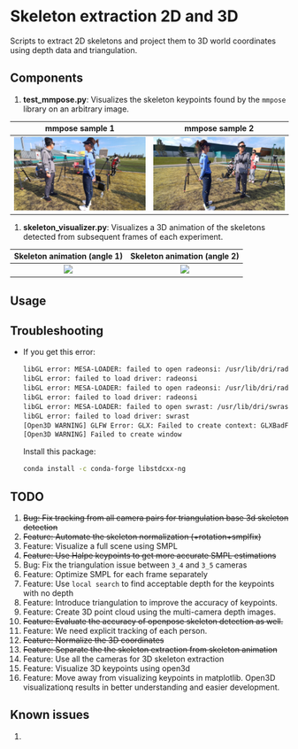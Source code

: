 # Skeleton extraction 2D and 3D

Scripts to extract 2D skeletons and project them to 3D world coordinates using depth data and triangulation.


## Components

1. **test_mmpose.py**: Visualizes the skeleton keypoints found by the `mmpose` library on an arbitrary image.

mmpose sample 1 | mmpose sample 2
:-------------------------:|:-------------------------:
![](../README_data/mmpose_1.png)  |  ![](../README_data/mmpose_2.png)

1. **skeleton_visualizer.py**: Visualizes a 3D animation of the skeletons detected from subsequent frames of each experiment.

Skeleton animation (angle 1) | Skeleton animation (angle 2)
:-------------------------:|:-------------------------:
![](../README_data/pose_animation_1.gif)  |  ![](../README_data/pose_animation_2.gif)


## Usage



## Troubleshooting

- If you get this error:

    ```bash
    libGL error: MESA-LOADER: failed to open radeonsi: /usr/lib/dri/radeonsi_dri.so: cannot open shared object file: No such file or directory (search paths /usr/lib/x86_64-linux-gnu/dri:\$${ORIGIN}/dri:/usr/lib/dri, suffix _dri)
    libGL error: failed to load driver: radeonsi
    libGL error: MESA-LOADER: failed to open radeonsi: /usr/lib/dri/radeonsi_dri.so: cannot open shared object file: No such file or directory (search paths /usr/lib/x86_64-linux-gnu/dri:\$${ORIGIN}/dri:/usr/lib/dri, suffix _dri)
    libGL error: failed to load driver: radeonsi
    libGL error: MESA-LOADER: failed to open swrast: /usr/lib/dri/swrast_dri.so: cannot open shared object file: No such file or directory (search paths /usr/lib/x86_64-linux-gnu/dri:\$${ORIGIN}/dri:/usr/lib/dri, suffix _dri)
    libGL error: failed to load driver: swrast
    [Open3D WARNING] GLFW Error: GLX: Failed to create context: GLXBadFBConfig
    [Open3D WARNING] Failed to create window
    ```

    Install this package:

    ```bash
    conda install -c conda-forge libstdcxx-ng
    ```


## TODO

1. ~~Bug: Fix tracking from all camera pairs for triangulation base 3d skeleton detection~~
1. ~~Feature: Automate the skeleton normalization (+rotation+smplfix)~~
1. Feature: Visualize a full scene using SMPL
1. ~~Feature: Use Halpe keypoints to get more accurate SMPL estimations~~
1. Bug: Fix the triangulation issue between `3_4` and `3_5` cameras
1. Feature: Optimize SMPL for each frame separately
1. Feature: Use `local search` to find acceptable depth for the keypoints with no depth
1. Feature: Introduce triangulation to improve the accuracy of keypoints.
1. Feature: Create 3D point cloud using the multi-camera depth images.
1. ~~Feature: Evaluate the accuracy of openpose skeleton detection as well.~~
1. Feature: We need explicit tracking of each person.
1. ~~Feature: Normalize the 3D coordinates~~
1. ~~Feature: Separate the the skeleton extraction from skeleton animation~~
1. Feature: Use all the cameras for 3D skeleton extraction
1. Feature: Visualize 3D keypoints using open3d
1. Feature: Move away from visualizing keypoints in matplotlib. Open3D visualizationq results in better understanding and easier development.


## Known issues

1.
